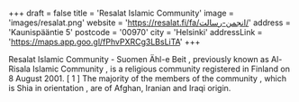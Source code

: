 +++
draft = false
title = 'Resalat Islamic Community'
image = 'images/resalat.png'
website = 'https://resalat.fi/fa/انجمن-رسالت/'
address = 'Kaunispääntie 5'
postcode = '00970'
city = 'Helsinki'
addressLink = 'https://maps.app.goo.gl/fPhvPXRCg3LBsLiTA'
+++

Resalat Islamic Community - Suomen Ähl-e Beit , previously known as Al-Risala Islamic Community , is a religious community registered in Finland on 8 August 2001. [ 1 ] The majority of the members of the community , which is Shia in orientation , are of Afghan, Iranian and Iraqi origin.

